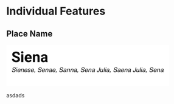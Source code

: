 # Individual Features

## Place Name

![Place Name](https://github.com/culturesofknowledge/emplaces/blob/master/img/place-names.png)

asdads
